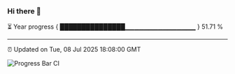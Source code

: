 ### Hi there 👋

⏳ Year progress { ███████████████▁▁▁▁▁▁▁▁▁▁▁▁▁▁▁ } 51.71 %

---

⏰ Updated on Tue, 08 Jul 2025 18:08:00 GMT

![Progress Bar CI](https://github.com/liununu/liununu/workflows/Progress%20Bar%20CI/badge.svg)
